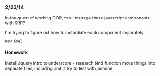 ### 2/23/14
In the quest of working OOP, can I manage these javascript components with SRP?

I'm trying to figure out how to instantiate each component separately.

    new Goal


#### Homework
Install Jquery
intro to underscore - research bind function
move things into separate files, including .init.js
try to test with jasmine


